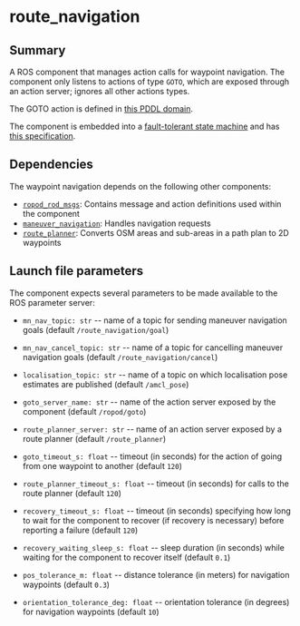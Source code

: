 # route_navigation

## Summary

A ROS component that manages action calls for waypoint navigation. The component only listens to actions of type `GOTO`, which are exposed through an action server; ignores all other actions types.

The GOTO action is defined in [this PDDL domain](https://github.com/ropod-project/task-planner/blob/master/config/task_domains/agaplesion/hospital_transportation.pddl).

The component is embedded into a [fault-tolerant state machine](https://github.com/ropod-project/ftsm) and has [this specification](https://github.com/ropod-project/component-monitoring/blob/master/component_monitoring/component_config/robot/software/route_navigation.yaml).

## Dependencies

The waypoint navigation depends on the following other components:
* [`ropod_rod_msgs`](https://github.com/ropod-project/ropod_ros_msgs): Contains message and action definitions used within the component
* [`maneuver_navigation`](https://github.com/ropod-project/ros-structured-nav): Handles navigation requests
* [`route_planner`](https://git.ropod.org/ropod/navigation/ropod_navigation/tree/develop/route_planner): Converts OSM areas and sub-areas in a path plan to 2D waypoints

## Launch file parameters

The component expects several parameters to be made available to the ROS parameter server:
* `mn_nav_topic: str` -- name of a topic for sending maneuver navigation goals (default `/route_navigation/goal`)
* `mn_nav_cancel_topic: str` -- name of a topic for cancelling maneuver navigation goals (default `/route_navigation/cancel`)
* `localisation_topic: str` -- name of a topic on which localisation pose estimates are published (default `/amcl_pose`)
* `goto_server_name: str` -- name of the action server exposed by the component (default `/ropod/goto`)
* `route_planner_server: str` -- name of an action server exposed by a route planner (default `/route_planner`)

* `goto_timeout_s: float` -- timeout (in seconds) for the action of going from one waypoint to another (default `120`)
* `route_planner_timeout_s: float` -- timeout (in seconds) for calls to the route planner (default `120`)
* `recovery_timeout_s: float` -- timeout (in seconds) specifying how long to wait for the component to recover (if recovery is necessary) before reporting a failure (default `120`)
* `recovery_waiting_sleep_s: float` -- sleep duration (in seconds) while waiting for the component to recover itself (default `0.1`)

* `pos_tolerance_m: float` -- distance tolerance (in meters) for navigation waypoints (default `0.3`)
* `orientation_tolerance_deg: float` -- orientation tolerance (in degrees) for navigation waypoints (default `10`)
